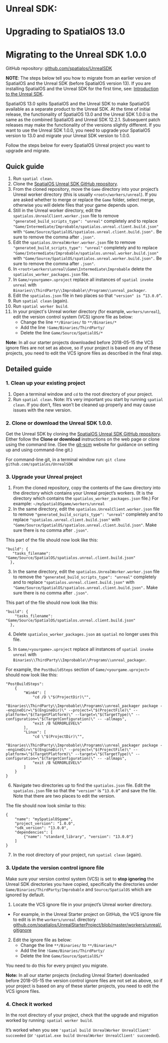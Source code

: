 # Unreal SDK:
# Upgrading to SpatialOS 13.0
# Migrating to the Unreal SDK 1.0.0

GitHub repository: [github.com/spatialos/UnrealSDK](https://github.com/spatialos/UnrealSDK)

**NOTE**: The steps below tell you how to migrate from an earlier version of SpatialOS and the Unreal SDK (before SpatialOS version 13).
If you are installing SpatialOS and the Unreal SDK for the first time, see: [Introduction to the Unreal SDK](introduction.md).

SpatialOS 13.0 splits SpatialOS and the Unreal SDK to make SpatialOS available as a separate product to the Unreal SDK.
At the time of initial release, the functionality of SpatialOS 13.0 and the Unreal SDK 1.0.0 is the same as the combined SpatialOS and Unreal SDK 12.2.1. Subsequent patch releases may make the functionality of the versions slightly different.
If you want to use the Unreal SDK 1.0.0, you need to upgrade your SpatialOS version to 13.0 and
migrate your Unreal SDK version to 1.0.0.

Follow the steps below for every SpatialOS Unreal project you want to upgrade and migrate.

## Quick guide
1. Run `spatial clean`.
1. Clone the [SpatialOS Unreal SDK GitHub repository](https://github.com/spatialos/UnrealSDK).
1. From the cloned repository, move the `Game` directory into your project’s Unreal worker directory (this is usually `<root>/workers/unreal`).
	If you are asked whether to merge or replace the `Game` folder, select merge, otherwise you will delete files that your game depends upon.
1. Still in the Unreal worker directory, edit the `spatialos.UnrealClient.worker.json` file to remove `"generated_build_scripts_type": "unreal"` completely
and to replace `"Game/Intermediate/Improbable/spatialos.unreal.client.build.json"` with `"Game/Source/SpatialOS/spatialos.unreal.client.build.json".` Be sure to remove the comma after `.json"`.
1. Edit the `spatialos.UnrealWorker.worker.json` file to remove `"generated_build_scripts_type": "unreal"` completely
and to replace `"Game/Intermediate/Improbable/spatialos.unreal.worker.build.json"` with `"Game/Source/SpatialOS/spatialos.unreal.worker.build.json".` Be sure to remove the comma after `.json"`.
1. In `<root>\workers\unreal\Game\Intermediate\Improbable` delete the `spatialos_worker_packages.json` file.
1. In `Game/<yourgame>.uproject` replace all instances of `spatial invoke unreal` with
`Binaries\\ThirdParty\\Improbable\\Programs\\unreal_packager`.
1. Edit the `spatialos.json` file in two places so that `"version" is “13.0.0”`.
1. Run `spatial clean` (again).
1. Run `spatial worker build`.
1. In your project's Unreal worker directory (for example, `workers/unreal`), edit the version control system (VCS) ignore file as below:
    * Change the line `**/Binaries/` to `**/Binaries/*`
    * Add the line `!Game/Binaries/ThirdParty/`
    * Delete the line `Game/Source/SpatialOS/*`

**Note:** In all our starter projects downloaded before 2018-05-15 the VCS ignore files are not set as above, so if your project is based on any of these projects, you need to edit the VCS ignore files as described in the final step.

## Detailed guide

### 1. Clean up your existing project
1. Open a terminal window and `cd` to the root directory of your project.
2. Run `spatial clean`.
Note: It’s very important you start by running `spatial clean`. If you don’t, files won’t be cleaned up properly and
may cause issues with the new version.

### 2. Clone or download the Unreal SDK 1.0.0.
Get the Unreal SDK by cloning the [SpatialOS Unreal SDK GitHub repository](https://github.com/spatialos/UnrealSDK).
Either follow the **Clone or download** instructions on the web page or clone using the command line. (See the [git-scm](https://git-scm.com/book/en/v2/Git-Basics-Getting-a-Git-Repository) website for guidance on setting up and using command-line git.)


For command-line git, in a terminal window run:
`git clone github.com/spatialos/UnrealSDK`

### 3. Upgrade your Unreal project

1. From the cloned repository, copy the contents of the `Game` directory into the directory which contains
your Unreal project’s workers. (It is the directory which contains the `spatialos_worker_packages.json` file.)
For example: `~/mySpatialOSgame/workers/unreal`
2. In the same directory, edit the `spatialos.UnrealClient.worker.json` file to remove  `"generated_build_scripts_type": "unreal"`
completely and to replace `"spatialos.unreal.client.build.json"` with `"Game/Source/SpatialOS/spatialos.unreal.client.build.json"`. Make sure there is no comma after `.json"`.

This part of the file should now look like this:
```
"build": {
   "tasks_filename": "Game/Source/SpatialOS/spatialos.unreal.client.build.json"
  },
```


3. In the same directory, edit the `spatialos.UnrealWorker.worker.json` file to remove the `"generated_build_scripts_type": "unreal"`
completely and to replace `"spatialos.unreal.client.build.json"` with `"Game/Source/SpatialOS/spatialos.unreal.client.build.json".` Make sure there is no comma after `.json"`.

This part of the file should now look like this:
```
"build": {
    "tasks_filename": "Game/Source/SpatialOS/spatialos.unreal.client.build.json"
  },
```

4. Delete `spatialos_worker_packages.json` as `spatial` no longer uses this file.

5. In `Game/<yourgame>.uproject` replace all instances of `spatial invoke unreal` with
`Binaries\\ThirdParty\\Improbable\\Programs\\unreal_packager`.

For example, the `PostBuildSteps` section of `Game/<yourgame.uproject>` should now look like this:
```
"PostBuildSteps":
    {
        "Win64": [
            "cd /D \"$(ProjectDir)\"",
            "Binaries\\ThirdParty\\Improbable\\Programs\\unreal_packager package --engineDir=\"$(EngineDir)\" --project=\"$(ProjectFile)\" --platform=\"$(TargetPlatform)\" --target=\"$(TargetType)\" --configuration=\"$(TargetConfiguration)\" -- -allmaps",
            "exit /B %ERRORLEVEL%"
        ],
        "Linux": [
            "cd \"$(ProjectDir)\"",
            "Binaries\\ThirdParty\\Improbable\\Programs\\unreal_packager package --engineDir=\"$(EngineDir)\" --project=\"$(ProjectFile)\" --platform=\"$(TargetPlatform)\" --target=\"$(TargetType)\" --configuration=\"$(TargetConfiguration)\" -- -allmaps",
            "exit /B %ERRORLEVEL%"
        ]
    }
}
```

6. Navigate two directories up to find the `spatialos.json` file.
Edit the `spatialos.json` file so that the `"version"` is `“13.0.0”` and save the file. Note that there are two places
to edit the version.

The file should now look similar to this:

```
{
    "name": "mySpatialOSgame",
    "project_version": "1.0.0",
    "sdk_version": "13.0.0",
    "dependencies": [
    	{"name": "standard_library", "version": "13.0.0"}
    ]
}
```

7. In the root directory of your project, run `spatial clean` (again).

### 3. Update the version control ignore file
Make sure your version control system (VCS) is set to **stop ignoring** the Unreal SDK directories you have copied, specifically the directories under `Game/Binaries/ThirdParty/Improbable` and `Source/SpatialOS` which are ignored by default. 


1. Locate the VCS ignore file in your project’s Unreal worker directory.
* For example, in the Unreal Starter project on GitHub, the VCS ignore file to edit is in the `workers/unreal` directory [github.com/spatialos/UnrealStarterProject/blob/master/workers/unreal/.gitignore](https://github.com/spatialos/UnrealStarterProject/blob/master/workers/unreal/.gitignore)

2. Edit the ignore file as below:
    * Change the line `**/Binaries/` to `**/Binaries/*`
    * Add the line `!Game/Binaries/ThirdParty/`
    * Delete the line `Game/Source/SpatialOS/*`

You need to do this for every project you migrate.

**Note:** In all our starter projects (including Unreal Starter) downloaded before 2018-05-15 the version control ignore files are not set as above, so if your project is based on any of these starter projects, you need to edit the VCS ignore files.


### 4. Check it worked
In the root directory of your project, check that the upgrade and migration worked by running:
`spatial worker build`.


It’s worked when you see `'spatial build UnrealWorker UnrealClient' succeeded` (or `'spatial.exe build UnrealWorker UnrealClient' succeeded`).
